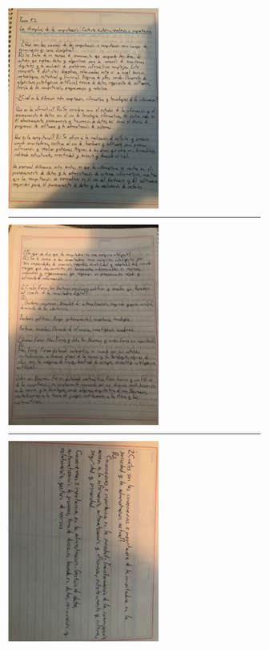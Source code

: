 <img src="https://github.com/gaelcantu66/Informatica/blob/main/images/tarea%201.2%2C1.jpg" height="400">

----

<img src="https://github.com/gaelcantu66/Informatica/blob/main/images/tarea%201.2%2C2.jpg" height="400">

----
<img src="https://github.com/gaelcantu66/Informatica/blob/main/images/tarea%201.2%2C3.jpg" height="400">
